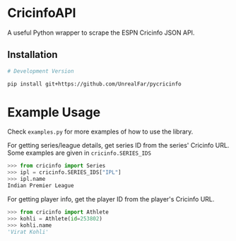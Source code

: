 
# CricinfoAPI

A useful Python wrapper to scrape the ESPN Cricinfo JSON API.



## Installation
```bash
# Development Version

pip install git+https://github.com/UnrealFar/pycricinfo
```

# Example Usage

Check `examples.py` for more examples of how to use the library.

For getting series/league details, get series ID from the series' Cricinfo URL.
Some examples are given in `cricinfo.SERIES_IDS`

```py
>>> from cricinfo import Series
>>> ipl = cricinfo.SERIES_IDS["IPL"]
>>> ipl.name
Indian Premier League
```

For getting player info, get the player ID from the player's Cricinfo URL.

```py
>>> from cricinfo import Athlete
>>> kohli = Athlete(id=253802)
>>> kohli.name
'Virat Kohli'
```
